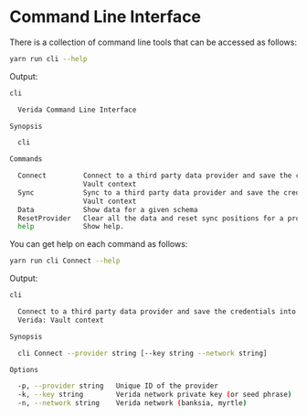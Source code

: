 
# Command Line Interface

There is a collection of command line tools that can be accessed as follows:

```bash
yarn run cli --help
```

Output:

```bash
cli

  Verida Command Line Interface 

Synopsis

  cli 

Commands

  Connect         Connect to a third party data provider and save the credentials into the Verida:  
                  Vault context                                                                     
  Sync            Sync to a third party data provider and save the credentials into the Verida:     
                  Vault context                                                                     
  Data            Show data for a given schema                                                      
  ResetProvider   Clear all the data and reset sync positions for a provider                        
  help            Show help. 
```

You can get help on each command as follows:

```bash
yarn run cli Connect --help
```

Output:


```bash
cli

  Connect to a third party data provider and save the credentials into the      
  Verida: Vault context                                                         

Synopsis

  cli Connect --provider string [--key string --network string] 

Options

  -p, --provider string   Unique ID of the provider                   
  -k, --key string        Verida network private key (or seed phrase) 
  -n, --network string    Verida network (banksia, myrtle)
```